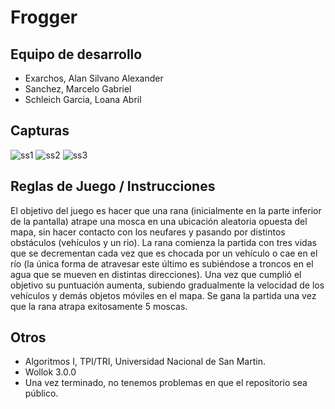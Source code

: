 # Frogger

## Equipo de desarrollo

- Exarchos, Alan Silvano Alexander
- Sanchez, Marcelo Gabriel
- Schleich Garcia, Loana Abril

## Capturas

![ss1](https://user-images.githubusercontent.com/110511621/197354851-372238ed-35d4-4f72-8042-977c2c161749.png)
![ss2](https://user-images.githubusercontent.com/110511621/197354853-42a5a490-3043-4928-94fa-469b6826fe2a.png)
![ss3](https://user-images.githubusercontent.com/110511621/197354854-5704b989-dc13-4b55-a088-d73c49d7079f.png)

## Reglas de Juego / Instrucciones

El objetivo del juego es hacer que una rana (inicialmente en la parte inferior de la pantalla) atrape una mosca en una ubicación aleatoria opuesta del mapa, sin hacer contacto con los neufares y pasando por distintos obstáculos (vehículos y un rio). La rana comienza la partida con tres vidas que se decrementan cada vez que es chocada por un vehículo o cae en el río (la única forma de atravesar este último es subiéndose a troncos en el agua que se mueven en distintas direcciones).
Una vez que cumplió el objetivo su puntuación aumenta, subiendo gradualmente la velocidad de los vehículos y demás objetos móviles en el mapa. Se gana la partida una vez que la rana atrapa exitosamente 5 moscas.


## Otros

- Algoritmos I, TPI/TRI, Universidad Nacional de San Martin.
- Wollok 3.0.0
- Una vez terminado, no tenemos problemas en que el repositorio sea público.
